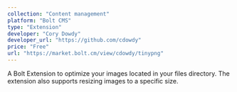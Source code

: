 ```yaml
---
collection: "Content management"
platform: "Bolt CMS"
type: "Extension"
developer: "Cory Dowdy"
developer_url: "https://github.com/cdowdy"
price: "Free"
url: "https://market.bolt.cm/view/cdowdy/tinypng"
---
```


A Bolt Extension to optimize your images located in your files directory. The extension also supports resizing images to a specific size.
